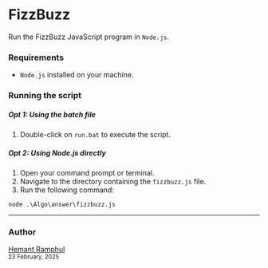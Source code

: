 # FizzBuzz

Run the FizzBuzz JavaScript program in `Node.js`.

### Requirements

- `Node.js` installed on your machine.

### Running the script

##### Opt 1: Using the batch file

1. Double-click on `run.bat` to execute the script.

##### Opt 2: Using Node.js directly

1. Open your command prompt or terminal.
2. Navigate to the directory containing the `fizzbuzz.js` file.
3. Run the following command:

```
node .\Algo\answer\fizzbuzz.js
```

---

### Author

[Hemant Ramphul](https://github.com/hemantramphul/)<br/>
<sup>23 February, 2025</sup>
